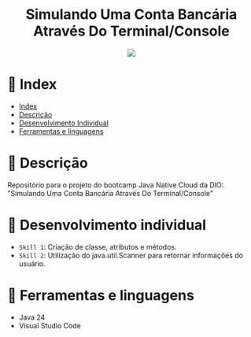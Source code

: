 
<h1 align="center">Simulando Uma Conta Bancária Através Do Terminal/Console</h1>

<p align="center">
<img src="https://img.shields.io/static/v1?label=STATUS&message=FINALIZADO&color=green&style=for-the-badge"/>
</p>

# :pushpin: Index

* [Index](https://github.com/mayaram4rtins/dio-conta-banco-desafio/blob/main/README.md#pushpin-index)
* [Descrição](https://github.com/mayaram4rtins/dio-conta-banco-desafio/blob/main/README.md#page_facing_up-descrição)
* [Desenvolvimento Individual](https://github.com/mayaram4rtins/dio-conta-banco-desafio/blob/main/README.md#wrench-desenvolvimento-individual)
* [Ferramentas e linguagens](https://github.com/mayaram4rtins/dio-conta-banco-desafio/blob/main/README.md#snake-ferramentas-e-linguagens) 

# :page_facing_up: Descrição

Repositório para o projeto do bootcamp Java Native Cloud da DIO: "Simulando Uma Conta Bancária Através Do Terminal/Console"

# :wrench: Desenvolvimento individual

- `Skill 1`: Criação de classe, atributos e métodos.
- `Skill 2`: Utilização do java.util.Scanner para retornar informações do usuário.

# :snake: Ferramentas e linguagens

+ Java 24
+ Visual Studio Code

